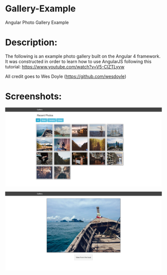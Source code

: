 # Gallery-Example
Angular Photo Gallery Example

# Description:
The following is an example photo gallery built on the Angular 4 framework. It was constructed in order to learn how to use 
AngularJS following this tutorial: https://www.youtube.com/watch?v=V5-CIZTLyvw


All credit goes to Wes Doyle (https://github.com/wesdoyle)

# Screenshots:
![Home](https://raw.githubusercontent.com/puzzledplane/Gallery-Example/master/Screenshot-Gallery-Home.png)


![Details](https://raw.githubusercontent.com/puzzledplane/Gallery-Example/master/Screenshot-Gallery-Detail.png)
